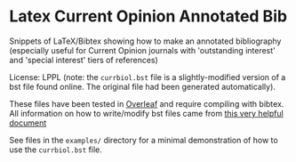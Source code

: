 # Latex Current Opinion Annotated Bib
Snippets of LaTeX/Bibtex showing how to make an annotated bibliography (especially useful for Current Opinion journals with 'outstanding interest' and 'special interest' tiers of references)

License: LPPL (note: the `currbiol.bst` file is a slightly-modified version of a bst file found online. The original file had been generated automatically).

These files have been tested in [Overleaf](http://overleaf.com) and require compiling with bibtex. All information on how to write/modify bst files came from [this very helpful document](http://ctan.org/pkg/tamethebeast)

See files in the `examples/` directory for a minimal demonstration of how to use the `currbiol.bst` file.